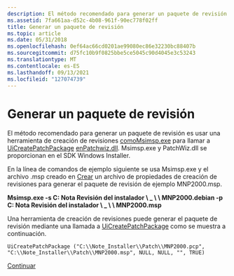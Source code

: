 ```yaml
---
description: El método recomendado para generar un paquete de revisión es usar una herramienta de creación de revisiones como Msimsp.exe para llamar a UiCreatePatchPackage en Patchwiz.dll. Msimsp.exe y PatchWiz.dll se proporcionan en el SDK Windows Installer.
ms.assetid: 7fa661aa-d52c-4b08-961f-90ec778f02ff
title: Generar un paquete de revisión
ms.topic: article
ms.date: 05/31/2018
ms.openlocfilehash: 0ef64ac66cd0201ae99080ec86e32230bc88407b
ms.sourcegitcommit: d75fc10b9f0825bbe5ce5045c90d4045e3c53243
ms.translationtype: MT
ms.contentlocale: es-ES
ms.lasthandoff: 09/13/2021
ms.locfileid: "127074739"
---
```

# <a name="generating-a-patch-package"></a>Generar un paquete de revisión

El método recomendado para generar un paquete de revisión es usar una herramienta de creación de revisiones [ comoMsimsp.exe](msimsp-exe.md) para llamar a [UiCreatePatchPackage](uicreatepatchpackage-patchwiz-dll-.md) [ enPatchwiz.dll](patchwiz-dll.md). Msimsp.exe y PatchWiz.dll se proporcionan en el SDK Windows Installer.

En la línea de comandos de ejemplo siguiente se usa Msimsp.exe y el archivo .msp creado en [Crear](creating-a-patch-creation-properties-file.md) un archivo de propiedades de creación de revisiones para generar el paquete de revisión de ejemplo MNP2000.msp.

**Msimsp.exe -s C: Nota Revisión del instalador \\ \_ \\ \\ MNP2000.debian -p C: Nota Revisión del instalador \\ \_ \\ \\ MNP2000.msp**

Una herramienta de creación de revisiones puede generar el paquete de revisión mediante una llamada a [UiCreatePatchPackage](uicreatepatchpackage-patchwiz-dll-.md) como se muestra a continuación.

``` syntax
UiCreatePatchPackage ("C:\\Note_Installer\\Patch\\MNP2000.pcp", "C:\\Note_Installer\\Patch\\MNP2000.msp", NULL, NULL, "", TRUE)
```

[Continuar](applying-a-patch-package-to-a-local-installation.md)

 

 




